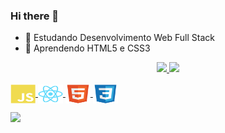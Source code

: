 ### Hi there 👋

- 🔭 Estudando Desenvolvimento Web Full Stack
- 🌱 Aprendendo HTML5 e CSS3

<div align = "center">
  <a href="https://github.com/alexandrearaujoo">
  <img height = "180em" src = "https://github-readme-stats.vercel.app/api?username=alexandrearaujoo&show_icons=true&theme=dracula&include_all_commits=true&count_private=true" />
  <img height = "180em" src = "https://github-readme-stats.vercel.app/api/top-langs/?username=alexandrearaujoo&layout=compact&langs_count=7&theme=dracula" />
</div>
  
  <div style = "display: inline_block"> <br>
  <img align = "center" alt = "Alexandre-Js" height = "30" width = "40" src = "https://raw.githubusercontent.com/devicons/devicon/master/icons/javascript/javascript-plain.svg ">
  <img align = "center" alt = "Alexandre-React" height = "30" width = "40" src = "https://raw.githubusercontent.com/devicons/devicon/master/icons/react/react-original.svg ">
  <img align = "center" alt = "Alexandre-HTML" height = "30" width = "40" src = "https://raw.githubusercontent.com/devicons/devicon/master/icons/html5/html5-original.svg ">
  <img align = "center" alt = "Alexandre-CSS" height = "30" width = "40" src = "https://raw.githubusercontent.com/devicons/devicon/master/icons/css3/css3-original.svg ">
</div>
  
  <a href="https://www.linkedin.com/in/alexandrearaujoo/" target="_blank"> <img src ="https://img.shields.io/badge/-LinkedIn-%230077B5? Style =for-the-badg&logo =linkedin&logoColor= white" target ="_blank"> </a>
